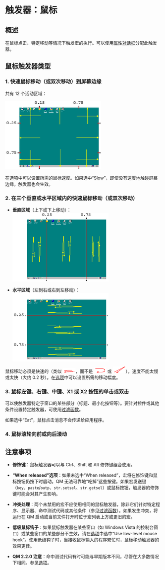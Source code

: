 # 触发器：鼠标

## 概述

在鼠标点击、特定移动等情况下触发宏的执行。可以使用[属性对话框](IDH_PROPERTIES.md)分配此触发器。

## 鼠标触发器类型

### 1. 快速鼠标移动（或双次移动）到屏幕边缘

共有 12 个活动区域：

![边缘触发区域](../image/edges.gif)

在[选项](IDH_SETT_TRIGGERS.md)中可以设置所需的鼠标速度。如果选中“Slow”，即使没有速度地触碰屏幕边缘，触发器也会生效。

### 2. 在三个垂直或水平区域内的快速鼠标移动（或双次移动）

- **垂直区域**（上下或下上移动）：
  ![垂直区域](../image/screen1.gif)

- **水平区域**（左到右或右到左移动）：
  ![水平区域](../image/screen2.gif)

鼠标移动必须是快速的（类似 ![移动图标1](../image/icon_mov1.gif)，而不是 ![移动图标2](../image/icon_mov2.gif) 或 ![移动图标3](../image/icon_mov3.gif)），速度不能太慢或太快（大约 0.2 秒）。在[选项](IDH_SETT_TRIGGERS.md)中可以设置所需的移动幅度。

### 3. 鼠标左键、右键、中键、X1 或 X2 按钮的单击或双击

可以使触发器特定于窗口的某些部分（标题、最小化按钮等）。要针对控件或其他条件设置特定触发器，可使用[过滤函数](IDH_TFF.md)。

如果选中“Eat”，鼠标点击消息不会传递给应用程序。

### 4. 鼠标滚轮向前或向后滚动

## 注意事项

- **修饰键**：鼠标触发器可以与 Ctrl、Shift 和 Alt 修饰键组合使用。

- **“When released”选项**：如果未选中“When released”，宏将在修饰键和鼠标按钮仍按下时启动。QM 无法可靠地“吃掉”这些按键。如果宏发送键（`key`、`paste`/`outp`、`str.setsel`、`str.getsel`）或鼠标按钮，触发器的修饰键可能会对其产生影响。

- **冲突处理**：两个未禁用的宏不应使用相同的鼠标触发器，除非它们针对特定程序、显示器、命中测试代码或其他条件（参见[过滤函数](IDH_TFF.md)）。如果发生冲突，将运行在 QM 启动或当前文件打开时位于宏列表上方或更旧的宏。

- **低级鼠标钩子**：如果鼠标触发器在某些窗口（如 Windows Vista 的控制台窗口）或某些窗口的某些部分不生效，请在[选项](IDH_SETT_TRIGGERS.md)中选中“Use low-level mouse hook”。使用低级钩子时，当接收鼠标输入的程序繁忙时，鼠标移动触发器的效果更佳。

- **QM 2.2.0 注意**：命中测试代码有时可能与早期版本不同，尽管在大多数情况下相同。参见[选项](IDH_SETT_TRIGGERS.md)。